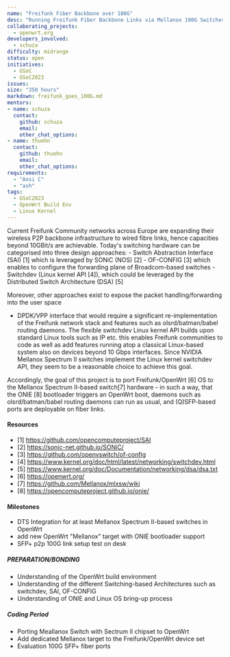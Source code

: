 ```yaml
---
name: "Freifunk Fiber Backbone over 100G"
desc: "Running Freifunk Fiber Backbone Links via Mellanox 100G Switches on OpenWrt"
collaborating_projects:
  - openwrt.org
developers_involved:
  - schuza
difficulty: midrange
status: open
initiatives:
  - GSoC
  - GSoC2023
issues:
size: "350 hours"
markdown: freifunk_goes_100G.md
mentors:
- name: schuza
  contact:
    github: schuza
    email:
    other_chat_options:
- name: thuehn
  contact:
    github: thuehn
    email:
    other_chat_options:
requirements:
  - "Ansi C"
  - "ash"
tags:
  - GSoC2023
  - OpenWrt Build Env
  - Linux Kernel
---
```


Current Freifunk Community networks across Europe are expanding their wireless P2P backbone infrastructure to wired fibre links, hence capacities beyond 10GBit/s are achievable.
Today's switching hardware can be categorised into three design approaches:
    - Switch Abstraction Interface (SAI) [1] which is leveraged by SONiC (NOS) [2]
    - OF-CONFIG [3] which enables to configure the forwarding plane of Broadcom-based switches
    - Switchdev (Linux kernel API [4]), which could be leveraged by the Distributed Switch Architecture (DSA) [5]

Moreover, other approaches exist to expose the packet handling/forwarding into the user space
 - DPDK/VPP interface that would require a significant re-implementation of the Freifunk network stack and features such as olsrd/batman/babel routing daemons. The flexible switchdev Linux kernel API builds upon standard Linux tools such as IP etc. this enables Freifunk communities to code as well as add features running atop a classical Linux-based system also on devices beyond 10 Gbps interfaces. Since NVIDIA Mellanox Spectrum II switches implement the Linux kernel switchdev API, they seem to be a reasonable choice to achieve this goal.

Accordingly, the goal of this project is to port Freifunk/OpenWrt [6] OS to the Mellanox Spectrum II-based switch[7] hardware - in such a way, that the ONIE [8] bootloader triggers an OpenWrt boot, daemons such as olsrd/batman/babel routing daemons can run as usual, and (Q)SFP-based ports are deployable on fiber links.

#### Resources

* [1] https://github.com/opencomputeproject/SAI
* [2] https://sonic-net.github.io/SONiC/
* [3] https://github.com/openvswitch/of-config
* [4] https://www.kernel.org/doc/html/latest/networking/switchdev.html
* [5] https://www.kernel.org/doc/Documentation/networking/dsa/dsa.txt
* [6] https://openwrt.org/
* [7] https://github.com/Mellanox/mlxsw/wiki
* [8] https://opencomputeproject.github.io/onie/

#### Milestones

* DTS Integration for at least Mellanox Spectrum II-based switches in OpenWrt
* add new OpenWrt "Mellanox" target with ONIE bootloader support
* SFP+ p2p 100G link setup test on desk

##### PREPARATION/BONDING

* Understanding of the OpenWrt build environment
* Understanding of the different Switching-based Architectures such as switchdev, SAI, OF-CONFIG
* Understanding of ONIE and Linux OS bring-up process

##### Coding Period

* Porting Meallanox Switch with Sectrum II chipset to OpenWrt
* Add dedicated Mellanox target to the Freifunk/OpenWrt device set
* Evaluation 100G SFP+ fiber ports
